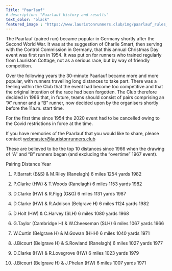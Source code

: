 ```yaml
---
Title: "Paarlauf"
# description: "Paarlauf history and results"
text_color: "black"
featured_image : "https://www.lauristonrunners.club/img/paarlauf_rules_crop.jpg"
---
```


The Paarlauf (paired run) became popular in Germany shortly after the Second World War.  It was at the suggestion of Charlie Smart, then serving with the Control Commission in Germany, that this annual Christmas Day event was first run in 1954.  It was put on for runners who trained regularly from Lauriston Cottage, not as a serious race, but by way of friendly competition.

Over the following years the 30-minute Paarlauf became more and more popular, with runners travelling long distances to take part.  There was a feeling within the Club that the event had become too competitive and that the original intention of the race had been forgotten.  The Club therefore decided in 1966 that, in future, teams should consist of pairs comprising an “A” runner and a “B” runner, now decided upon by the organisers shortly before the 11a.m. start time.

For the first time since 1954 the 2020 event had to be cancelled owing to the Covid restrictions in force at the time.

If you have memories of the Paarlauf that you would like to share, please contact webmaster@lauristonrunners.club

These are believed to be the top 10 distances since 1966 when the drawing of “A” and “B” runners began (and excluding the “overtime” 1967 event).

Pairing                                       Distance           Year

1. P.Barratt (E&S) & M.Riley (Ranelagh)          6 miles 1254 yards 1982

2. P.Clarke (HW) & T.Woods (Ranelagh)            6 miles 1153 yards 1982

3. D.Clarke (HW) & R.Figg (G&G)                  6 miles 1131 yards 1987

4. D.Clarke (HW) & R.Addison (Belgrave H)        6 miles 1124 yards 1982

5. D.Holt (HW) & C.Harvey (SLH)                  6 miles 1080 yards 1968

6. G.Taylor (Cambridge H) & W.Cheeseman (SLH)    6 miles 1067 yards 1966

7. W.Curtin (Belgrave H) & M.Gowan (HHH)         6 miles 1040 yards 1971

8. J.Bicourt (Belgrave H) & S.Rowland (Ranelagh) 6 miles 1027 yards 1977

9. D.Clarke (HW) & R.Lovegrove (HW)              6 miles 1023 yards 1979

10. J.Bicourt (Belgrave H) & J.Phelan (HW)        6 miles 1007 yards 1971
